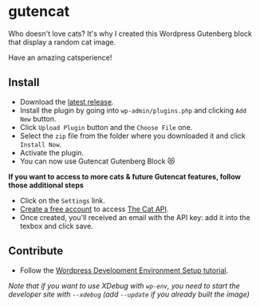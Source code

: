 # gutencat
Who doesn't love cats? It's why I created this Wordpress Gutenberg block that display a random cat image.

Have an amazing catsperience!

## Install
- Download the [latest release](https://github.com/fharper/gutencat/releases).
- Install the plugin by going into `wp-admin/plugins.php` and clicking `Add New` button.
- Click `Upload Plugin` button and the `Choose File` one.
- Select the `zip` file from the folder where you downloaded it and click `Install Now`.
- Activate the plugin.
- You can now use Gutencat Gutenberg Block 😻

**If you want to access to more cats & future Gutencat features, follow those additional steps**
- Click on the `Settings` link.
- [Create a free account](https://thecatapi.com/signup) to access [The Cat API](https://thecatapi.com/).
- Once created, you'll received an email with the API key: add it into the texbox and click save.


## Contribute
- Follow the [Wordpress Development Environment Setup tutorial](https://developer.wordpress.org/block-editor/handbook/tutorials/devenv/).

*Note that if you want to use XDebug with `wp-env`, you need to start the developer site with `--xdebug` (add `--update` if you already built the image)*
